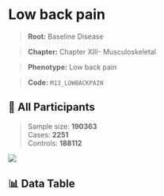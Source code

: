 # Low back pain

> **Root:** Baseline Disease  

> **Chapter:** Chapter XIII- Musculoskeletal  

> **Phenotype:** Low back pain  

> **Code:** `M13_LOWBACKPAIN`

## 🧪 All Participants  
> Sample size: **190363**  
> Cases: **2251**  
> Controls: **188112**
<img src="/Sensitive/Figures/ALL/Baseline/M13_LOWBACKPAIN.png"/>

## 📊 Data Table
<CsvTableMRF src="/Sensitive/Data/ALL/Baseline/LG_M13_LOWBACKPAIN.csv"/>

